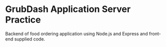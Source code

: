 # GrubDash Application Server Practice 

Backend of food ordering application using Node.js and Express and front-end supplied code.

